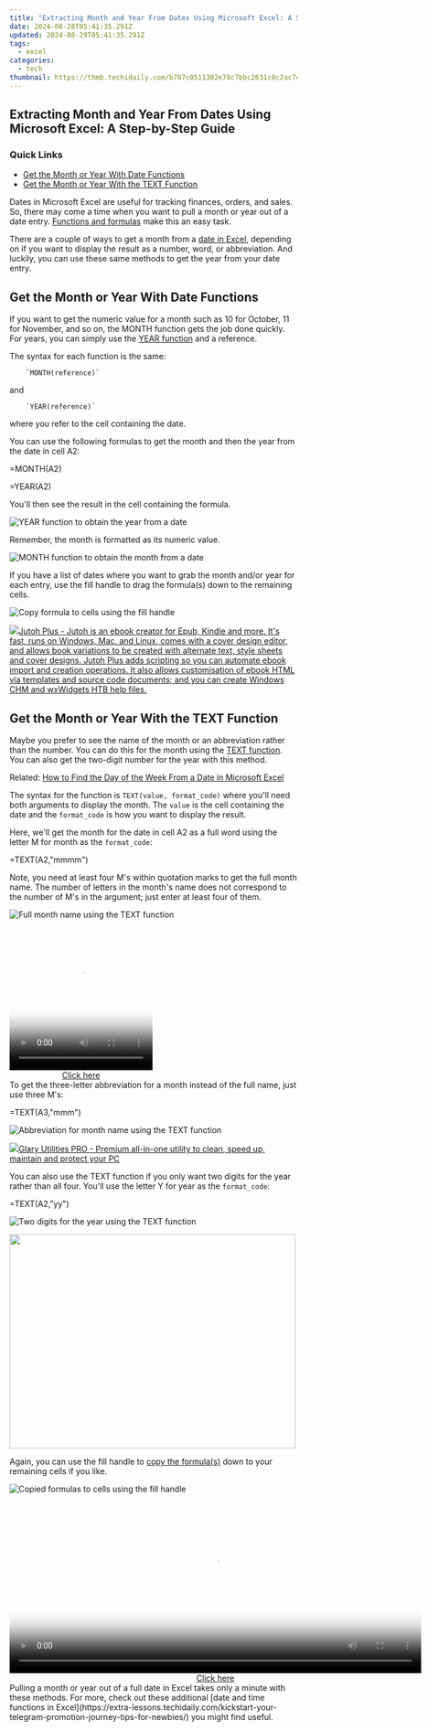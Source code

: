 ```yaml
---
title: "Extracting Month and Year From Dates Using Microsoft Excel: A Step-by-Step Guide"
date: 2024-08-28T05:41:35.291Z
updated: 2024-08-29T05:41:35.291Z
tags:
  - excel
categories:
  - tech
thumbnail: https://thmb.techidaily.com/b707c0511382e78c7bbc2631c8c2ac749bfdb8b7dcef137c48ff3983d7a66e67.jpg
---
```


## Extracting Month and Year From Dates Using Microsoft Excel: A Step-by-Step Guide

### Quick Links

* [Get the Month or Year With Date Functions](https://youtube-help.techidaily.com/2024-approved-global-gross-earnings-of-youtube-luminaries/)
* [Get the Month or Year With the TEXT Function](https://extra-tips.techidaily.com/new-blending-binaries-digital-photographic-techniques/)

 Dates in Microsoft Excel are useful for tracking finances, orders, and sales. So, there may come a time when you want to pull a month or year out of a date entry. [Functions and formulas](https://games-able.techidaily.com/is-premium-play-on-demand-worth-it/) make this an easy task.

 There are a couple of ways to get a month from a [date in Excel](https://video-capture.techidaily.com/new-from-playback-to-printout-top-five-methods-of-documenting-minecraft-on-a-mac-for-2024/), depending on if you want to display the result as a number, word, or abbreviation. And luckily, you can use these same methods to get the year from your date entry.

##  Get the Month or Year With Date Functions

 If you want to get the numeric value for a month such as 10 for October, 11 for November, and so on, the MONTH function gets the job done quickly. For years, you can simply use the [YEAR function](https://tech-revival.techidaily.com/integrate-bing-ai-into-your-android-phone-tips-and-tricks-for-seamless-communication/) and a reference.

 The syntax for each function is the same: 

        `MONTH(reference)`
    
 and 

        `YEAR(reference)`
    
 where you refer to the cell containing the date.

 You can use the following formulas to get the month and then the year from the date in cell A2:

=MONTH(A2)

=YEAR(A2)

 You'll then see the result in the cell containing the formula.

![YEAR function to obtain the year from a date](https://static1.howtogeekimages.com/wordpress/wp-content/uploads/2022/07/FullYear-ExcelMonthYearFromDate.png) 

 Remember, the month is formatted as its numeric value.

![MONTH function to obtain the month from a date](https://static1.howtogeekimages.com/wordpress/wp-content/uploads/2022/07/MonthNumber-ExcelMonthYearFromDate.png) 

 If you have a list of dates where you want to grab the month and/or year for each entry, use the fill handle to drag the formula(s) down to the remaining cells.

![Copy formula to cells using the fill handle](https://static1.howtogeekimages.com/wordpress/wp-content/uploads/2022/07/CopyFullFormulas-ExcelMonthYearFromDate.png) 

<!-- affiliate ads begin -->
<a href="https://secure.2checkout.com/order/checkout.php?PRODS=4699091&QTY=1&AFFILIATE=108875&CART=1"><img src="https://secure.avangate.com/images/merchant/bccefcc1b1eee9eca3ae4f5c1a281482/products/1_jutoh-logo-1200x1600.jpg" border="0">Jutoh Plus -  Jutoh is an ebook creator for Epub, Kindle and more. It's fast, runs on Windows, Mac, and Linux, comes with a cover design editor, and allows book variations to be created with alternate text, style sheets and cover designs. Jutoh Plus adds scripting so you can automate ebook import and creation operations. It also allows customisation of ebook HTML via templates and source code documents; and you can create Windows CHM and wxWidgets HTB help files. </a>
<!-- affiliate ads end -->
##  Get the Month or Year With the TEXT Function

 Maybe you prefer to see the name of the month or an abbreviation rather than the number. You can do this for the month using the [TEXT function](https://youtube-tips.techidaily.com/n-2024-virtual-voyage-youtubes-premier-10-vr-video-experience/). You can also get the two-digit number for the year with this method.

Related: [How to Find the Day of the Week From a Date in Microsoft Excel](https://youtube-tips.techidaily.com/n-2024-virtual-voyage-youtubes-premier-10-vr-video-experience/) 

 The syntax for the function is `TEXT(value, format_code)` where you'll need both arguments to display the month. The `value` is the cell containing the date and the `format_code` is how you want to display the result.

 Here, we'll get the month for the date in cell A2 as a full word using the letter M for month as the `format_code`:

=TEXT(A2,"mmmm")

 Note, you need at least four M's within quotation marks to get the full month name. The number of letters in the month's name does not correspond to the number of M's in the argument; just enter at least four of them.

![Full month name using the TEXT function](https://static1.howtogeekimages.com/wordpress/wp-content/uploads/2022/07/FullMonth-ExcelMonthYearFromDate.png) 

<!-- affiliate ads begin -->
<span id="1997795">
					<video width="250" height="250" style="cursor:pointer"
           poster="//a.impactradius-go.com/display-clicktoplayimage/1997795.jpeg"
           onclick="if(!this.playClicked){this.play();this.setAttribute('controls',true);this.playClicked=true;}">
	   <source src="//a.impactradius-go.com/display-ad/23621-1997795">
	   <img src="//a.impactradius-go.com/display-clicktoplayimage/1997795.jpeg" style="border: none; height: 100%; width: 100%; object-fit: contain">
	</video>
	<div style="width:250px;text-align:center"><a href="javascript:window.open(decodeURIComponent('https%3A%2F%2Fproteahair.pxf.io%2Fc%2F5597632%2F1997795%2F23621'), '_blank');void(0);">Click here</a></div>
</span>
<img height="0" width="0" src="https://imp.pxf.io/i/5597632/1997795/23621" style="position:absolute;visibility:hidden;" border="0" />
<!-- affiliate ads end -->
 To get the three-letter abbreviation for a month instead of the full name, just use three M's:

=TEXT(A3,"mmm")

![Abbreviation for month name using the TEXT function](https://static1.howtogeekimages.com/wordpress/wp-content/uploads/2022/07/ShortMonth-ExcelMonthYearFromDate.png) 

<!-- affiliate ads begin -->
<a href="https://order.glarysoft.com/order/checkout.php?PRODS=4535075&QTY=1&AFFILIATE=108875&CART=1"><img src="https://secure.avangate.com/images/merchant/6734fa703f6633ab896eecbdfad8953a/products/GU-500_672.png" border="0">Glary Utilities PRO -  Premium all-in-one utility to clean, speed up, maintain and protect your PC</a>
<!-- affiliate ads end -->
 You can also use the TEXT function if you only want two digits for the year rather than all four. You'll use the letter Y for year as the `format_code`:

=TEXT(A2,"yy")

![Two digits for the year using the TEXT function](https://static1.howtogeekimages.com/wordpress/wp-content/uploads/2022/07/ShortYear-ExcelMonthYearFromDate.png) 

<!-- affiliate ads begin -->
<a href="https://electronicx.pxf.io/c/5597632/1872456/14483" target="_top" id="1872456"><img src="//a.impactradius-go.com/display-ad/14483-1872456" border="0" alt="" width="500" height="375"/></a><img height="0" width="0" src="https://imp.pxf.io/i/5597632/1872456/14483" style="position:absolute;visibility:hidden;" border="0" />
<!-- affiliate ads end -->
 Again, you can use the fill handle to [copy the formula(s)](https://extra-tips.techidaily.com/in-2024-converting-personal-memories-from-stillness-to-motion/) down to your remaining cells if you like.

![Copied formulas to cells using the fill handle](https://static1.howtogeekimages.com/wordpress/wp-content/uploads/2022/07/CopyShortFormulas-ExcelMonthYearFromDate.png) 

<!-- affiliate ads begin -->
<span id="1993652">
					<video width="720" height="300" style="cursor:pointer"
           poster="//a.impactradius-go.com/display-clicktoplayimage/1993652.jpeg"
           onclick="if(!this.playClicked){this.play();this.setAttribute('controls',true);this.playClicked=true;}">
	   <source src="//a.impactradius-go.com/display-ad/22993-1993652">
	   <img src="//a.impactradius-go.com/display-clicktoplayimage/1993652.jpeg" style="border: none; height: 100%; width: 100%; object-fit: contain">
	</video>
	<div style="width:720px;text-align:center"><a href="javascript:window.open(decodeURIComponent('https%3A%2F%2Fhomestyler.sjv.io%2Fc%2F5597632%2F1993652%2F22993'), '_blank');void(0);">Click here</a></div>
</span>
<img height="0" width="0" src="https://imp.pxf.io/i/5597632/1993652/22993" style="position:absolute;visibility:hidden;" border="0" />
<!-- affiliate ads end -->
 Pulling a month or year out of a full date in Excel takes only a minute with these methods. For more, check out these additional [date and time functions in Excel](https://extra-lessons.techidaily.com/kickstart-your-telegram-promotion-journey-tips-for-newbies/) you might find useful.

<ins class="adsbygoogle"
     style="display:block"
     data-ad-format="autorelaxed"
     data-ad-client="ca-pub-7571918770474297"
     data-ad-slot="1223367746"></ins>



<ins class="adsbygoogle"
     style="display:block"
     data-ad-client="ca-pub-7571918770474297"
     data-ad-slot="8358498916"
     data-ad-format="auto"
     data-full-width-responsive="true"></ins>


